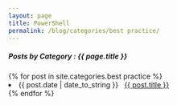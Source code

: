 ```yaml
---
layout: page
title: PowerShell
permalink: /blog/categories/best practice/
---
```


<h5> Posts by Category : {{ page.title }} </h5>

<div class="card">
{% for post in site.categories.best practice %}
 <li class="category-posts"><span>{{ post.date | date_to_string }}</span> &nbsp; <a href="{{ post.url }}">{{ post.title }}</a></li>
{% endfor %}
</div>

